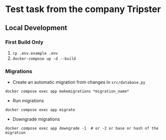 # Test task from the company Tripster

## Local Development

### First Build Only
1. `cp .env.example .env`
2. `docker-compose up -d --build`

### Migrations
- Create an automatic migration from changes in `src/database.py`
```shell
docker compose exec app makemigrations *migration_name*
```
- Run migrations
```shell
docker compose exec app migrate
```
- Downgrade migrations
```shell
docker compose exec app downgrade -1  # or -2 or base or hash of the migration
```
